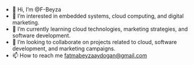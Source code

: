 - 👋 Hi, I’m @F-Beyza
- 👀 I’m interested in embedded systems, cloud computing, and digital marketing.
- 🌱 I’m currently learning cloud technologies, marketing strategies, and software development.
- 💞️ I’m looking to collaborate on projects related to cloud, software development, and marketing campaigns.
- 📫 How to reach me fatmabeyzaaydogan@gmail.com

  

<!---
F-Beyza/F-Beyza is a ✨ special ✨ repository because its `README.md` (this file) appears on your GitHub profile.
You can click the Preview link to take a look at your changes.
--->
